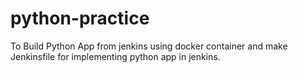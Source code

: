 # python-practice
To Build Python App from jenkins using docker container and make Jenkinsfile for implementing python app in jenkins.
